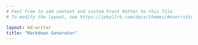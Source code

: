 ```yaml
---
# Feel free to add content and custom Front Matter to this file.
# To modify the layout, see https://jekyllrb.com/docs/themes/#overriding-theme-defaults

layout: md-writer
title: "Markdown Generator"
---
```

